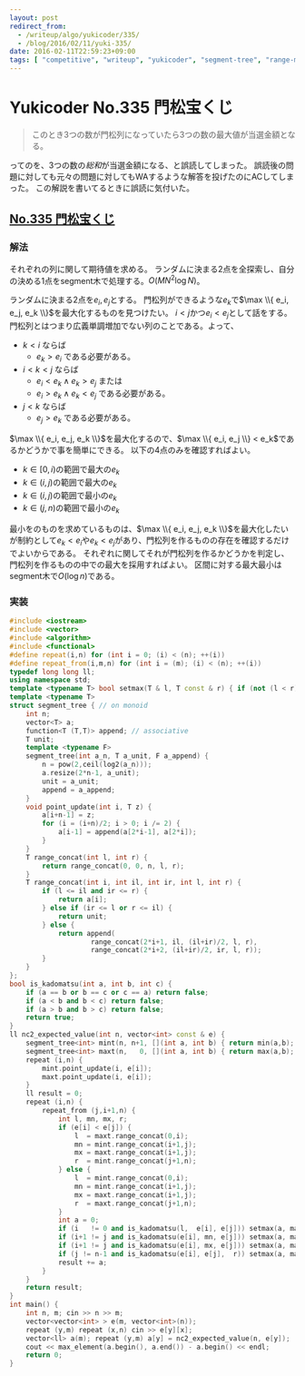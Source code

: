 ```yaml
---
layout: post
redirect_from:
  - /writeup/algo/yukicoder/335/
  - /blog/2016/02/11/yuki-335/
date: 2016-02-11T22:59:23+09:00
tags: [ "competitive", "writeup", "yukicoder", "segment-tree", "range-minimum-query", "ragne-maximum-query" ]
---
```


# Yukicoder No.335 門松宝くじ

>   このとき3つの数が門松列になっていたら3つの数の最大値が当選金額となる。

ってのを、3つの数の*総和*が当選金額になる、と誤読してしまった。
誤読後の問題に対しても元々の問題に対してもWAするような解答を投げたのにACしてしまった。
この解説を書いてるときに誤読に気付いた。

## [No.335 門松宝くじ](http://yukicoder.me/problems/936)

### 解法

それぞれの列に関して期待値を求める。
ランダムに決まる2点を全探索し、自分の決める1点をsegment木で処理する。$O(M N^2 \log N)$。

ランダムに決まる2点を$e_i, e_j$とする。
門松列ができるような$e_k$で$\max \\{ e_i, e_j, e_k \\}$を最大化するものを見つけたい。
$i < j$かつ$e_i < e_j$として話をする。
門松列とはつまり広義単調増加でない列のことである。よって、

-   $k < i$ ならば
    -   $e_k > e_i$ である必要がある。
-   $i < k < j$ ならば
    -   $e_i < e_k \land e_k > e_j$ または
    -   $e_i > e_k \land e_k < e_j$ である必要がある。
-   $j < k$ ならば
    -   $e_j > e_k$ である必要がある。

$\max \\{ e_i, e_j, e_k \\}$を最大化するので、$\max \\{ e_i, e_j \\} < e_k$であるかどうかで事を簡単にできる。
以下の4点のみを確認すればよい。

-   $k \in [0,i)$の範囲で最大の$e_k$
-   $k \in (i,j)$の範囲で最大の$e_k$
-   $k \in (i,j)$の範囲で最小の$e_k$
-   $k \in (j,n)$の範囲で最小の$e_k$

最小をのものを求めているものは、$\max \\{ e_i, e_j, e_k \\}$を最大化したいが制約として$e_k < e_i$や$e_k < e_j$があり、門松列を作るものの存在を確認するだけでよいからである。
それぞれに関してそれが門松列を作るかどうかを判定し、門松列を作るものの中での最大を採用すればよい。
区間に対する最大最小はsegment木で$O(\log n)$である。

### 実装

``` c++
#include <iostream>
#include <vector>
#include <algorithm>
#include <functional>
#define repeat(i,n) for (int i = 0; (i) < (n); ++(i))
#define repeat_from(i,m,n) for (int i = (m); (i) < (n); ++(i))
typedef long long ll;
using namespace std;
template <typename T> bool setmax(T & l, T const & r) { if (not (l < r)) return false; l = r; return true; }
template <typename T>
struct segment_tree { // on monoid
    int n;
    vector<T> a;
    function<T (T,T)> append; // associative
    T unit;
    template <typename F>
    segment_tree(int a_n, T a_unit, F a_append) {
        n = pow(2,ceil(log2(a_n)));
        a.resize(2*n-1, a_unit);
        unit = a_unit;
        append = a_append;
    }
    void point_update(int i, T z) {
        a[i+n-1] = z;
        for (i = (i+n)/2; i > 0; i /= 2) {
            a[i-1] = append(a[2*i-1], a[2*i]);
        }
    }
    T range_concat(int l, int r) {
        return range_concat(0, 0, n, l, r);
    }
    T range_concat(int i, int il, int ir, int l, int r) {
        if (l <= il and ir <= r) {
            return a[i];
        } else if (ir <= l or r <= il) {
            return unit;
        } else {
            return append(
                    range_concat(2*i+1, il, (il+ir)/2, l, r),
                    range_concat(2*i+2, (il+ir)/2, ir, l, r));
        }
    }
};
bool is_kadomatsu(int a, int b, int c) {
    if (a == b or b == c or c == a) return false;
    if (a < b and b < c) return false;
    if (a > b and b > c) return false;
    return true;
}
ll nc2_expected_value(int n, vector<int> const & e) {
    segment_tree<int> mint(n, n+1, [](int a, int b) { return min(a,b); });
    segment_tree<int> maxt(n,   0, [](int a, int b) { return max(a,b); });
    repeat (i,n) {
        mint.point_update(i, e[i]);
        maxt.point_update(i, e[i]);
    }
    ll result = 0;
    repeat (i,n) {
        repeat_from (j,i+1,n) {
            int l, mn, mx, r;
            if (e[i] < e[j]) {
                l  = maxt.range_concat(0,i);
                mn = mint.range_concat(i+1,j);
                mx = maxt.range_concat(i+1,j);
                r  = mint.range_concat(j+1,n);
            } else {
                l  = mint.range_concat(0,i);
                mn = mint.range_concat(i+1,j);
                mx = maxt.range_concat(i+1,j);
                r  = maxt.range_concat(j+1,n);
            }
            int a = 0;
            if (i   != 0 and is_kadomatsu(l,  e[i], e[j])) setmax(a, max(l,  max(e[i], e[j])));
            if (i+1 != j and is_kadomatsu(e[i], mn, e[j])) setmax(a, max(mn, max(e[i], e[j])));
            if (i+1 != j and is_kadomatsu(e[i], mx, e[j])) setmax(a, max(mx, max(e[i], e[j])));
            if (j != n-1 and is_kadomatsu(e[i], e[j],  r)) setmax(a, max(r,  max(e[i], e[j])));
            result += a;
        }
    }
    return result;
}
int main() {
    int n, m; cin >> n >> m;
    vector<vector<int> > e(m, vector<int>(n));
    repeat (y,m) repeat (x,n) cin >> e[y][x];
    vector<ll> a(m); repeat (y,m) a[y] = nc2_expected_value(n, e[y]);
    cout << max_element(a.begin(), a.end()) - a.begin() << endl;
    return 0;
}
```
